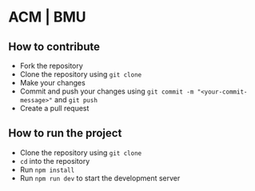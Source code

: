 # ACM | BMU

## How to contribute
- Fork the repository
- Clone the repository using `git clone`
- Make your changes
- Commit and push your changes using `git commit -m "<your-commit-message>"` and `git push`
- Create a pull request

## How to run the project
- Clone the repository using `git clone`
- `cd` into the repository
- Run `npm install`
- Run `npm run dev` to start the development server


